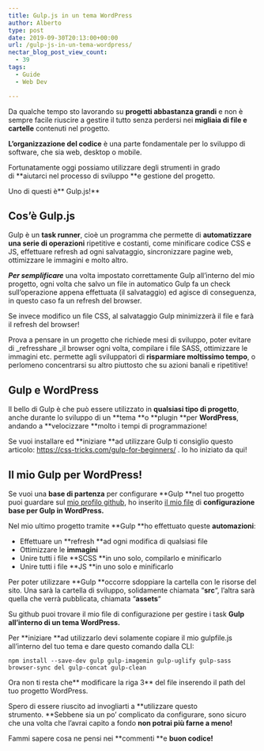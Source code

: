 ```yaml
---
title: Gulp.js in un tema WordPress
author: Alberto
type: post
date: 2019-09-30T20:13:00+00:00
url: /gulp-js-in-un-tema-wordpress/
nectar_blog_post_view_count:
  - 39
tags:
  - Guide
  - Web Dev

---
```

Da qualche tempo sto lavorando su&nbsp;**progetti abbastanza grandi**&nbsp;e non è sempre facile riuscire a gestire il tutto senza perdersi nei&nbsp;**migliaia di file e cartelle**&nbsp;contenuti nel progetto.

**L’organizzazione del codice**&nbsp;è una parte fondamentale per lo sviluppo di software, che sia web, desktop o mobile.

Fortunatamente oggi possiamo utilizzare degli strumenti in grado di&nbsp;**aiutarci nel processo di sviluppo&nbsp;**e gestione del progetto.

Uno di questi è**&nbsp;Gulp.js!**

## Cos’è Gulp.js

Gulp è un&nbsp;**task runner**, cioè un programma che permette di&nbsp;**automatizzare una serie di operazioni**&nbsp;ripetitive e costanti, come minificare codice CSS e JS, effettuare refresh ad ogni salvataggio, sincronizzare pagine web, ottimizzare le immagini e molto altro.

_**Per semplificare**_&nbsp;una volta impostato correttamente Gulp all’interno del mio progetto, ogni volta che salvo un file in automatico Gulp fa un check sull’operazione appena effettuata (il salvataggio) ed agisce di conseguenza, in questo caso fa un refresh del browser.

Se invece modifico un file CSS, al salvataggio Gulp minimizzerà il file e farà il refresh del browser!

Prova a pensare in un progetto che richiede mesi di sviluppo, poter evitare di&nbsp;_refresshare&nbsp;_il browser ogni volta, compilare i file SASS, ottimizzare le immagini etc. permette agli sviluppatori di&nbsp;**risparmiare moltissimo tempo**, o perlomeno concentrarsi su altro piuttosto che su azioni banali e ripetitive!

## Gulp e WordPress

Il bello di Gulp è che può essere utilizzato in&nbsp;**qualsiasi tipo di progetto**, anche durante lo sviluppo di un&nbsp;**tema&nbsp;**o&nbsp;**plugin&nbsp;**per&nbsp;**WordPress**, andando a&nbsp;**velocizzare&nbsp;**molto i tempi di programmazione!

Se vuoi installare ed&nbsp;**iniziare&nbsp;**ad utilizzare Gulp ti consiglio questo articolo:&nbsp;<https://css-tricks.com/gulp-for-beginners/>&nbsp;. Io ho iniziato da qui!

## Il mio Gulp per WordPress!

Se vuoi una&nbsp;**base di partenza**&nbsp;per configurare&nbsp;**Gulp&nbsp;**nel tuo progetto puoi guardare sul&nbsp;<a href="https://github.com/alby-dev/" target="_blank" rel="noreferrer noopener">mio profilo github</a>, ho inserito&nbsp;<a href="https://github.com/alby-dev/gulp-for-wordpress" target="_blank" rel="noreferrer noopener">il mio file</a>&nbsp;di&nbsp;**configurazione base per Gulp in WordPress.**

Nel mio ultimo progetto tramite&nbsp;**Gulp&nbsp;**ho effettuato queste&nbsp;**automazioni**:

  * Effettuare un&nbsp;**refresh&nbsp;**ad ogni modifica di qualsiasi file
  * Ottimizzare le&nbsp;**immagini**
  * Unire tutti i file&nbsp;**SCSS&nbsp;**in uno solo, compilarlo e minificarlo
  * Unire tutti i file&nbsp;**JS&nbsp;**in uno solo e minificarlo

Per poter utilizzare&nbsp;**Gulp&nbsp;**occorre sdoppiare la cartella con le risorse del sito. Una sarà la cartella di sviluppo, solidamente chiamata “**src**“, l’altra sarà quella che verrà pubblicata, chiamata “**assets**“

Su github puoi trovare il mio file di configurazione per gestire i task&nbsp;**Gulp all’interno di un tema WordPress.**

Per&nbsp;**iniziare&nbsp;**ad utilizzarlo devi solamente copiare il mio gulpfile.js all’interno del tuo tema e dare questo comando dalla CLI:

<pre class="wp-block-code"><code>npm install --save-dev gulp gulp-imagemin gulp-uglify gulp-sass browser-sync del gulp-concat gulp-clean</code></pre>

Ora non ti resta che**&nbsp;modificare la riga 3**&nbsp;del file inserendo il path del tuo progetto WordPress.

Spero di essere riuscito ad invogliarti a&nbsp;**utilizzare questo strumento.&nbsp;**Sebbene sia un po’ complicato da configurare, sono sicuro che una volta che l’avrai capito a fondo&nbsp;**non potrai più farne a meno!**

Fammi sapere cosa ne pensi nei&nbsp;**commenti&nbsp;**e&nbsp;**buon codice!**